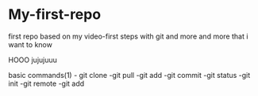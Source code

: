 # My-first-repo
first repo based on my video-first steps with git and more and more that i want to know

HOOO
jujujuuu





basic commands(1)
     - git clone
     -git pull
     -git add
     -git commit
     -git status
     -git init
     -git remote
     -git add



